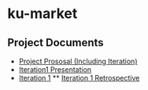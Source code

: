 # ku-market

## Project Documents

* [Project Prososal (Including Iteration)](https://docs.google.com/document/d/1ru03PODukY19zcOFltEIxOqkUADrq5M9Qu2dCLPk46U/edit?usp=sharing)
* [Iteration1 Presentation](https://youtu.be/_6iYe60JkDo)
* [Iteration 1](Iteration-1)
** [Iteration 1 Retrospective](Iteration-1-Retrospective)
